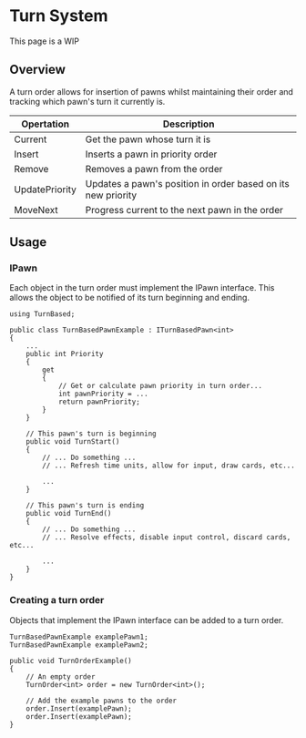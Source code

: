 # Turn System

This page is a WIP

## Overview

A turn order allows for insertion of pawns whilst maintaining their order and tracking which pawn's turn it currently is.

Opertation     | Description                                                  |
---------------|--------------------------------------------------------------|
Current        | Get the pawn whose turn it is                                |
Insert         | Inserts a pawn in priority order                             |
Remove         | Removes a pawn from the order                                |
UpdatePriority | Updates a pawn's position in order based on its new priority |
MoveNext       | Progress current to the next pawn in the order               |

## Usage

### IPawn

Each object in the turn order must implement the IPawn interface. This allows the object to be notified of its turn beginning and ending.

    using TurnBased;
    
    public class TurnBasedPawnExample : ITurnBasedPawn<int>
    {
        ...
        public int Priority
        {
            get 
            {
                // Get or calculate pawn priority in turn order...
                int pawnPriority = ...
                return pawnPriority;
            }
        }        
        
        // This pawn's turn is beginning
        public void TurnStart()
        {
            // ... Do something ...
            // ... Refresh time units, allow for input, draw cards, etc...
            
            ...
        }
        
        // This pawn's turn is ending
        public void TurnEnd()
        {
            // ... Do something ...
            // ... Resolve effects, disable input control, discard cards, etc...
            
            ...
        }
    }   
    
### Creating a turn order

Objects that implement the IPawn interface can be added to a turn order.

    TurnBasedPawnExample examplePawn1;
    TurnBasedPawnExample examplePawn2;

    public void TurnOrderExample()
    {
        // An empty order
        TurnOrder<int> order = new TurnOrder<int>();
    
        // Add the example pawns to the order
        order.Insert(examplePawn);
        order.Insert(examplePawn);
    }
    

